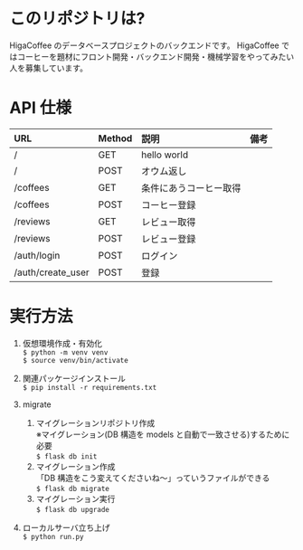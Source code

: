 # このリポジトリは?

HigaCoffee のデータベースプロジェクトのバックエンドです。
HigaCoffee ではコーヒーを題材にフロント開発・バックエンド開発・機械学習をやってみたい人を募集しています。

# API 仕様

| URL               | Method | 説明                   | 備考 |
| :---------------- | :----- | :--------------------- | :--- |
| /                 | GET    | hello world            |      |
| /                 | POST   | オウム返し             |      |
| /coffees          | GET    | 条件にあうコーヒー取得 |      |
| /coffees          | POST   | コーヒー登録           |      |
| /reviews          | GET    | レビュー取得           |      |
| /reviews          | POST   | レビュー登録           |      |
| /auth/login       | POST   | ログイン               |      |
| /auth/create_user | POST   | 登録                   |      |

# 実行方法

1. 仮想環境作成・有効化  
   `$ python -m venv venv `  
   `$ source venv/bin/activate`
1. 関連パッケージインストール  
   `$ pip install -r requirements.txt `
1. migrate

   1. マイグレーションリポジトリ作成  
      ※マイグレーション(DB 構造を models と自動で一致させる)するために必要  
      `$ flask db init`
   1. マイグレーション作成  
      「DB 構造をこう変えてくださいね～」っていうファイルができる  
      `$ flask db migrate`
   1. マイグレーション実行  
      `$ flask db upgrade`

1. ローカルサーバ立ち上げ  
   `$ python run.py`

